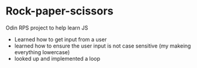 # Rock-paper-scissors
Odin RPS project to help learn JS
- Learned how to get input from a user
- learned how to ensure the user input is not case sensitive (my makeing everything lowercase)
- looked up and implemented a loop